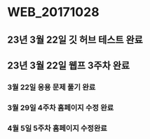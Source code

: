 # WEB_20171028
## 23년 3월 22일 깃 허브 테스트 완료
## 23년 3월 22일 웹프 3주차 완료
### 3월 22일 응용 문제 풀기 완료
### 3월 29일 4주차 홈페이지 수정 완료
### 4월 5일 5주차  홈페이지 수정완료